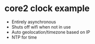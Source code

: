 # core2 clock example

- Entirely asynchronous
- Shuts off wifi when not in use
- Auto geolocation/timezone based on IP
- NTP for time